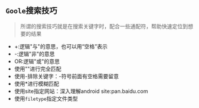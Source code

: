 ## `Goole`搜索技巧
> 所谓的搜索技巧就是在搜索关键字时，配合一些通配符，帮助快速定位到想要的结果

* +:逻辑"与"的意思，也可以用“空格”表示
* -:逻辑"非"的意思
* OR:逻辑"或"的意思
* 使用""进行完全匹配
* 使用-排除关键字：-符号前面有空格需要留意
* 使用*进行模糊匹配
* 使用site指定网站：深入理解android site:pan.baidu.com
* 使用`filetype`指定文件类型
